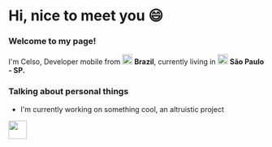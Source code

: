 <h1>Hi, nice to meet you 😄</h1> 

<h3>Welcome to my page!</h3>
<p>I'm Celso, Developer mobile from <img src="https://cdn.countryflags.com/thumbs/brazil/flag-round-250.png" width=20 height=20> <b>Brazil</b>, 
currently living in <img src="https://upload.wikimedia.org/wikipedia/commons/thumb/1/1a/Bras%C3%A3o_do_estado_de_S%C3%A3o_Paulo.svg/1200px-Bras%C3%A3o_do_estado_de_S%C3%A3o_Paulo.svg.png" width=20 height=20> <b>São Paulo - SP.</b></p>

<h3>Talking about personal things</h3>
<ul>
  <li>I'm currently working on something cool, an altruistic project</li>
 </ul>


<img src="https://logospng.org/download/linkedin/logo-linkedin-icon-256.png" width=36 height=36>
